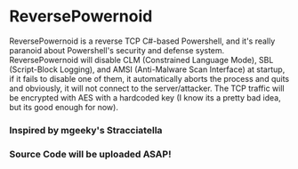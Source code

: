 # ReversePowernoid
ReversePowernoid is a reverse TCP C#-based Powershell, and it's really paranoid about Powershell's security and defense system. ReversePowernoid will disable CLM (Constrained Language Mode), SBL (Script-Block Logging), and AMSI (Anti-Malware Scan Interface) at startup, if it fails to disable one of them, it automatically aborts the process and quits and obviously, it will not connect to the server/attacker. The TCP traffic will be encrypted with AES with a hardcoded key (I know its a pretty bad idea, but its good enough for now).
### Inspired by mgeeky's Stracciatella
### Source Code will be uploaded ASAP!
